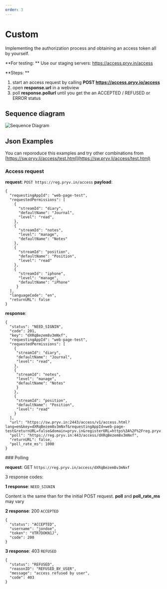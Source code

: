 ```yaml
---
order: 3
---
```


# Custom

Implementing the authorization process and obtaining an access token all by yourself.

**For testing: **
Use our staging servers: https://access.pryv.in/access


**Steps: **

1. start an access request by calling **POST https://access.pryv.io/access**
2. open **response.url**  in a webview
3. poll **response.pollurl** ﻿until you get the an ACCEPTED / REFUSED or ERROR status

## Sequence diagram

![Sequence Diagram](custom-sequence.png)

## Json Examples
You can reporoduce this examples and try other combinations
from [https://sw.pryv.li/access/test.html](https://sw.pryv.li/access/test.html)


### Access request

**request**: `POST https://reg.pryv.in/access`
**payload**:

```
{
  "requestingAppId": "web-page-test",
  "requestedPermissions": [
    {
      "streamId": "diary",
      "defaultName": "Journal",
      "level": "read",
    },
    {
      "streamId": "notes",
      "level": "manage",
      "defaultName": "Notes"
    },
    {
      "streamId": "position",
      "defaultName": "Position",
      "level": "read"
    },
    {
      "streamId": "iphone",
      "level": "manage",
      "defaultName": "iPhone"
     }
  ],
  "languageCode": "en",
  "returnURL": false
}
```


**response**:

```
{
  "status": "NEED_SIGNIN",
  "code": 201,
  "key": "dXRqBezem8v3mNxf",
  "requestingAppId": "web-page-test",
  "requestedPermissions": [
    {
     "streamId": "diary",
     "defaultName": "Journal",
     "level": "read",
    },
    {
     "streamId": "notes",
     "level": "manage",
     "defaultName": "Notes"
     }
    },
    {
     "streamId": "position",
     "defaultName": "Position",
     "level": "read"
    }
  ],
  "url": "https://sw.pryv.in:2443/access/v1/access.html?lang=en&key=dXRqBezem8v3mNxf&requestingAppId=web-page-test&returnURL=false&domain=pryv.in&registerURL=https%3A%2F%2Freg.pryv.in%3A443&requestedPermissions=%5B%7B%22streamId%22%3A%22diary%22%2C%22defaultName%22%3A%22Journal%22%2C%22level%22%3A%22read%22%2C%22folderPermissions%22%3A%5B%7B%22streamId%22%3A%22notes%22%2C%22level%22%3A%22manage%22%2C%22defaultName%22%3A%22Notes%22%7D%5D%7D%2C%7B%22streamId%22%3A%22position%22%2C%22defaultName%22%3A%22Position%22%2C%22level%22%3A%22read%22%2C%22folderPermissions%22%3A%5B%7B%22streamId%22%3A%22iphone%22%2C%22level%22%3A%22manage%22%2C%22defaultName%22%3A%22iPhone%22%7D%5D%7D%5D",
  "poll": "https://reg.pryv.in:443/access/dXRqBezem8v3mNxf",
  "returnURL": false,
  "poll_rate_ms": 1000
}
```


### Polling

**request**: GET `https://reg.pryv.in/access/dXRqBezem8v3mNxf`

3 response codes:

**1 response**: `NEED_SIGNIN`

Content is the same than for the initial POST request.
**poll** and **poll_rate_ms** may vary

**2 response**: 200 `ACCEPTED`

```
{
  "status": "ACCEPTED",
  "username": "jondoe",
  "token": "VTR7DOKN1J",
  "code": 200
}
```

**3 response**: 403 `REFUSED`

```
{
  "status": "REFUSED",
  "reasonID": "REFUSED_BY_USER",
  "message": "access refused by user",
  "code": 403
}
```


